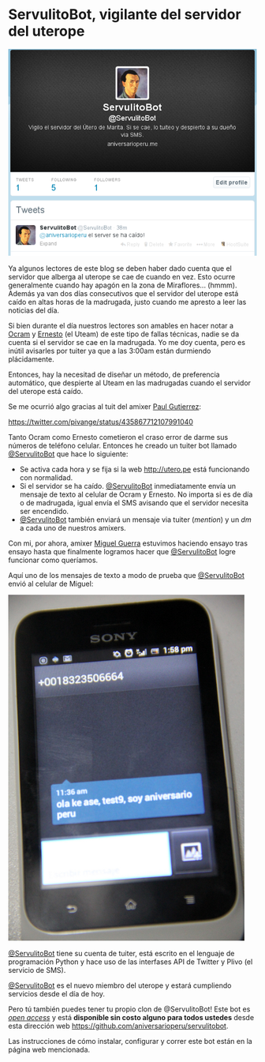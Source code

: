 # ServulitoBot, vigilante del servidor del uterope

![](images/servulito_bot.png)

Ya algunos lectores de este blog se deben haber dado cuenta que el servidor que
alberga al uterope se cae de cuando en vez. Esto ocurre generalmente cuando hay
apagón en la zona de Miraflores... (hmmm).
Además ya van dos días consecutivos que el servidor del uterope está caído en altas horas
de la madrugada, justo cuando me apresto a leer las noticias del día.

Si bien durante el día nuestros lectores son amables en hacer notar a 
[Ocram](https://twitter.com/ocram) y
    [Ernesto](https://twitter.com/ernestocabralm) (el Uteam) de este tipo de fallas técnicas, nadie se da cuenta si
    el servidor se cae en la madrugada. Yo me doy cuenta, pero es inútil
    avisarles por tuiter ya que a las 3:00am están durmiendo plácidamente.

Entonces, hay la necesitad de diseñar un método, de preferencia automático, que
despierte al Uteam en las madrugadas cuando el servidor del uterope está caído.

Se me ocurrió algo gracias al tuit del amixer [Paul Gutierrez](https://twitter.com/pivange):

https://twitter.com/pivange/status/435867712107991040

Tanto Ocram como Ernesto cometieron el craso error de darme sus números
de teléfono celular. Entonces he creado un tuiter bot llamado
[@ServulitoBot](https://twitter.com/ServulitoBot) que hace lo siguiente:

* Se activa cada hora y se fija si la web <http://utero.pe> está funcionando
  con normalidad.
* Si el servidor se ha caído. [@ServulitoBot](https://twitter.com/ServulitoBot)
  inmediatamente envía un mensaje de
  texto al celular de Ocram y Ernesto. No importa si es de día o de madrugada,
  igual envía el SMS avisando que el servidor necesita ser encendido.
* [@ServulitoBot](https://twitter.com/ServulitoBot) también enviará un mensaje via tuiter (*mention*) y un *dm* a
  cada uno de nuestros amixers.

Con mi, por ahora, amixer [Miguel Guerra](https://twitter.pe/miguelguerrape)
estuvimos haciendo ensayo tras ensayo hasta que finalmente logramos hacer que 
[@ServulitoBot](https://twitter.com/ServulitoBot) logre funcionar como
queríamos.

Aquí uno de los mensajes de texto a modo de prueba que
[@ServulitoBot](https://twitter.com/ServulitoBot) envió al celular de Miguel:

![](images/servulito_bot2.png)

[@ServulitoBot](https://twitter.com/ServulitoBot) tiene su cuenta de tuiter,
está escrito en el lenguaje de programación Python y hace uso de las interfases
API de Twitter y Plivo (el servicio de SMS).

[@ServulitoBot](https://twitter.com/ServulitoBot) es el nuevo miembro del
uterope y estará cumpliendo servicios desde el día de hoy.

Pero tú también puedes tener tu propio clon de @ServulitoBot! Este bot es 
[*open access*](http://en.wikipedia.org/wiki/Open_access) y está **disponible sin
costo alguno para todos ustedes** desde esta dirección web
<https://github.com/aniversarioperu/servulitobot>.

Las instrucciones de cómo instalar, configurar y correr este bot están en la
página web mencionada.

